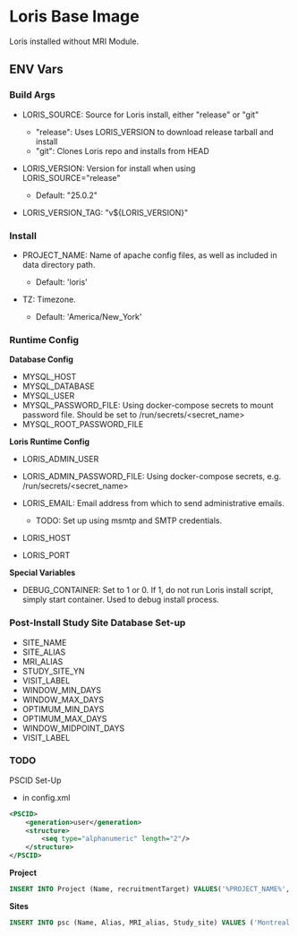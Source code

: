 # Loris Base Image

Loris installed without MRI Module.


## ENV Vars

### Build Args

- LORIS_SOURCE: Source for Loris install, either "release" or "git"
  - "release": Uses LORIS_VERSION to download release tarball and install
  - "git": Clones Loris repo and installs from HEAD

- LORIS_VERSION: Version for install when using LORIS_SOURCE="release"
  - Default: "25.0.2"

- LORIS_VERSION_TAG: "v${LORIS_VERSION}"

### Install

- PROJECT_NAME: Name of apache config files, as well as included in data directory path.
  - Default: 'loris'

- TZ: Timezone. 
  - Default: 'America/New_York'

### Runtime Config

**Database Config**
- MYSQL_HOST
- MYSQL_DATABASE
- MYSQL_USER
- MYSQL_PASSWORD_FILE: Using docker-compose secrets to mount password file. Should be set to /run/secrets/<secret_name>
- MYSQL_ROOT_PASSWORD_FILE

**Loris Runtime Config**
- LORIS_ADMIN_USER
- LORIS_ADMIN_PASSWORD_FILE: Using docker-compose secrets, e.g. /run/secrets/<secret_name>
- LORIS_EMAIL: Email address from which to send administrative emails.
  - TODO: Set up using msmtp and SMTP credentials.

- LORIS_HOST
- LORIS_PORT

**Special Variables**
- DEBUG_CONTAINER: Set to 1 or 0. If 1, do not run Loris install script, simply start container. Used to debug install process.


### Post-Install Study Site Database Set-up

- SITE_NAME
- SITE_ALIAS
- MRI_ALIAS
- STUDY_SITE_YN
- VISIT_LABEL
- WINDOW_MIN_DAYS
- WINDOW_MAX_DAYS
- OPTIMUM_MIN_DAYS
- OPTIMUM_MAX_DAYS
- WINDOW_MIDPOINT_DAYS
- VISIT_LABEL


### TODO

PSCID Set-Up

- in config.xml

```xml
<PSCID> 
    <generation>user</generation> 
    <structure>
        <seq type="alphanumeric" length="2"/>
    </structure>
</PSCID>
```

**Project**

```sql
INSERT INTO Project (Name, recruitmentTarget) VALUES('%PROJECT_NAME%', NULL);
```

**Sites**

```sql
INSERT INTO psc (Name, Alias, MRI_alias, Study_site) VALUES ('Montreal','MTL','MTL','Y');
```


